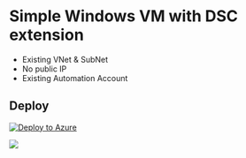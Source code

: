 # Simple Windows VM with DSC extension

- Existing VNet & SubNet
- No public IP
- Existing Automation Account

## Deploy

[![Deploy to Azure](http://azuredeploy.net/deploybutton.png)](https://azuredeploy.net/)

<a href="https://portal.azure.com/#create/Microsoft.Template/uri/https%3A%2F%2Fraw.githubusercontent.com%2Fjbmurphy%2FARMTemplates%2Fmaster%2FCompute%2FSimpleWinWithDSC%2Fazuredeploy.json" target="_blank">
    <img src="http://azuredeploy.net/deploybutton.png"/>
</a>
